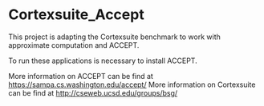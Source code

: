 # Cortexsuite_Accept
This project is adapting the Cortexsuite benchmark to work with approximate computation and ACCEPT.

To run these applications is necessary to install ACCEPT.

More information on ACCEPT can be find at https://sampa.cs.washington.edu/accept/
More information on Cortexsuite can be find at http://cseweb.ucsd.edu/groups/bsg/
